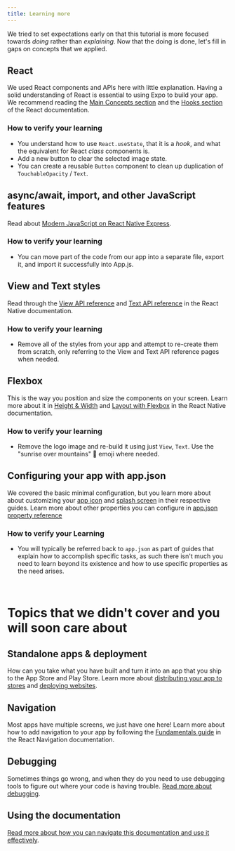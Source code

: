 ```yaml
---
title: Learning more
---
```


We tried to set expectations early on that this tutorial is more focused towards _doing_ rather than _explaining_. Now that the doing is done, let's fill in gaps on concepts that we applied.

## React

We used React components and APIs here with little explanation. Having a solid understanding of React is essential to using Expo to build your app. We recommend reading the [Main Concepts section](https://reactjs.org/docs/hello-world.html) and the [Hooks section](https://reactjs.org/docs/hooks-intro.html) of the React documentation.

<!-- TODO: replace this recommendation with the react-native tutorial when it's live -->

### How to verify your learning

- You understand how to use `React.useState`, that it is a _hook_, and what the equivalent for React _class_ components is.
- Add a new button to clear the selected image state.
- You can create a reusable `Button` component to clean up duplication of `TouchableOpacity` / `Text`.

## async/await, import, and other JavaScript features

Read about [Modern JavaScript on React Native Express](http://www.reactnativeexpress.com/modern_javascript).

### How to verify your learning

- You can move part of the code from our app into a separate file, export it, and import it successfully into App.js.

## View and Text styles

Read through the [View API reference](https://reactnative.dev/docs/view) and [Text API reference](https://reactnative.dev/docs/text) in the React Native documentation.

### How to verify your learning

- Remove all of the styles from your app and attempt to re-create them from scratch, only referring to the View and Text API reference pages when needed.

## Flexbox

This is the way you position and size the components on your screen. Learn more about it in [Height & Width](https://reactnative.dev/docs/height-and-width) and [Layout with Flexbox](https://reactnative.dev/docs/flexbox) in the React Native documentation.

### How to verify your learning

- Remove the logo image and re-build it using just `View`, `Text`. Use the "sunrise over mountains" 🌄 emoji where needed.

## Configuring your app with app.json

We covered the basic minimal configuration, but you learn more about about customizing your [app icon](../../guides/app-icons/) and [splash screen](../../guides/splash-screens/) in their respective guides. Learn more about other properties you can configure in [app.json property reference](../../workflow/configuration/)

### How to verify your Learning

- You will typically be referred back to `app.json` as part of guides that explain how to accomplish specific tasks, as such there isn't much you need to learn beyond its existence and how to use specific properties as the need arises.

<br />

# Topics that we didn't cover and you will soon care about

## Standalone apps & deployment

How can you take what you have built and turn it into an app that you ship to the App Store and Play Store. Learn more about [distributing your app to stores](../../distribution/introduction/) and [deploying websites](../../distribution/publishing-websites/).

## Navigation

Most apps have multiple screens, we just have one here! Learn more about how to add navigation to your app by following the [Fundamentals guide](https://reactnavigation.org/docs/getting-started) in the React Navigation documentation.

## Debugging

Sometimes things go wrong, and when they do you need to use debugging tools to figure out where your code is having trouble. [Read more about debugging](../../workflow/debugging/).

## Using the documentation

[Read more about how you can navigate this documentation and use it effectively](../../next-steps/using-the-documentation/).
